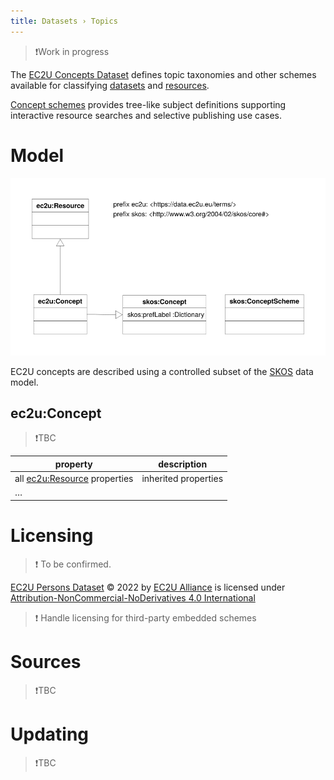 ```yaml
---
title: Datasets › Topics
---
```


> ❗️Work in progress

The [EC2U Concepts Dataset](http://data.ec2u.eu/concepts/) defines topic taxonomies and other schemes available for
classifying [datasets](index.md) and [resources](rresources.md).

[Concept schemes](https://www.w3.org/TR/skos-primer/) provides tree-like subject definitions supporting interactive
resource searches and selective publishing use cases.

# Model

![concept data model](index/concepts.svg)

EC2U concepts are described using a controlled subset of the [SKOS](https://www.w3.org/TR/skos-reference/) data model.

## ec2u:Concept

> ❗️TBC

| property                                     | description          |
| -------------------------------------------- | -------------------- |
| all [ec2u:Resource](resources.md) properties | inherited properties |
| …                                            |                      |

# Licensing

> ❗️ To be confirmed.

[EC2U Persons Dataset](https://data.ec2u.eu/persons/) © 2022 by [EC2U Alliance](https://www.ec2u.eu/) is licensed
under [Attribution-NonCommercial-NoDerivatives 4.0 International](http://creativecommons.org/licenses/by-nc-nd/4.0/?ref=chooser-v1)

> ❗️ Handle licensing for third-party embedded schemes

# Sources

> ❗️TBC

# Updating

> ❗️TBC